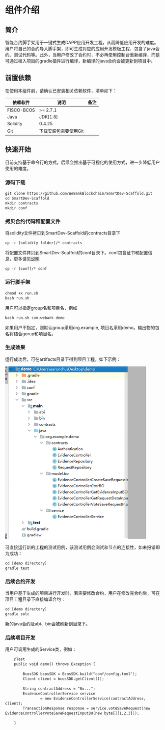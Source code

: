 # 组件介绍

## 简介
智能合约脚手架用于一键式生成DAPP应用开发工程，从而降低应用开发的难度。用户将自己的合约导入脚手架，即可生成对应的应用开发模板工程，包含了java合约、测试代码等。此外，当用户修改了合约时，不必再使用控制台重新编译，而是可通过植入项目的gradle插件进行编译，新编译的java合约会被更新到项目中。

## 前置依赖

在使用本组件前，请确认已安装相关依赖软件，清单如下：

| 依赖软件 | 说明 |备注|
| --- | --- | --- |
| FISCO-BCOS | >= 2.7.1 | |
| Java | JDK[1.8] | |
| Solidity | 0.4.25 | |
| Git | 下载安装包需要使用Git | |


## 快速开始
目前支持基于命令行的方式，后续会推出基于可视化的使用方式，进一步降低用户使用的难度。


### 源码下载
```
git clone https://github.com/WeBankBlockchain/SmartDev-Scaffold.git
cd SmartDev-Scaffold
mkdir contracts
mkdir conf
```

### 拷贝合约代码和配置文件

将solidity文件拷贝到SmartDev-Scaffold的contracts目录下
```
cp -r [solidity folder]/* contracts
```

将配置文件拷贝到SmartDev-Scaffold的conf目录下。conf包含证书和配置信息，更多请见[说明](https://fisco-bcos-documentation.readthedocs.io/zh_CN/latest/docs/sdk/java_sdk/configuration.html)
```
cp -r [conf]/* conf
```
### 运行脚手架

```
chmod +x run.sh
bash run.sh
```

用户可以指定group名和项目名，例如
```
bash run.sh com.webank demo
```

如果用户不指定，则默认group采用org.example, 项目名采用demo。输出物的包名将结合gorup和项目名。

### 生成效果
运行成功后，可在artifacts目录下得到项目工程，如下示例：

![](image/Sample.png)

可直接运行新的工程的测试用例，该测试用例会测试和节点的连接性，如未报错即为成功：
```
cd [demo directory]
gradle test
```

### 后续合约开发

当用户基于生成的项目进行开发时，若需要修改合约，用户在修改完合约后，可在项目工程目录下直接编译合约：
```
cd [demo directory]
gradle solc
```

新的java合约及abi、bin会被刷新到目录下。

### 后续项目开发

用户可调用生成的Service类，例如：

```
    @Test
    public void demo() throws Exception {

        BcosSDK bcosSDK = BcosSDK.build("conf/config.toml");
        Client client = bcosSDK.getClient(1);

        String contractAddress = "0x...";
        EvidenceControllerService service
                = new EvidenceControllerService(contractAddress, client);
        TransactionResponse response = service.voteSaveRequest(new EvidenceControllerVoteSaveRequestInputBO(new byte[]{1,2,3}));

    }
```